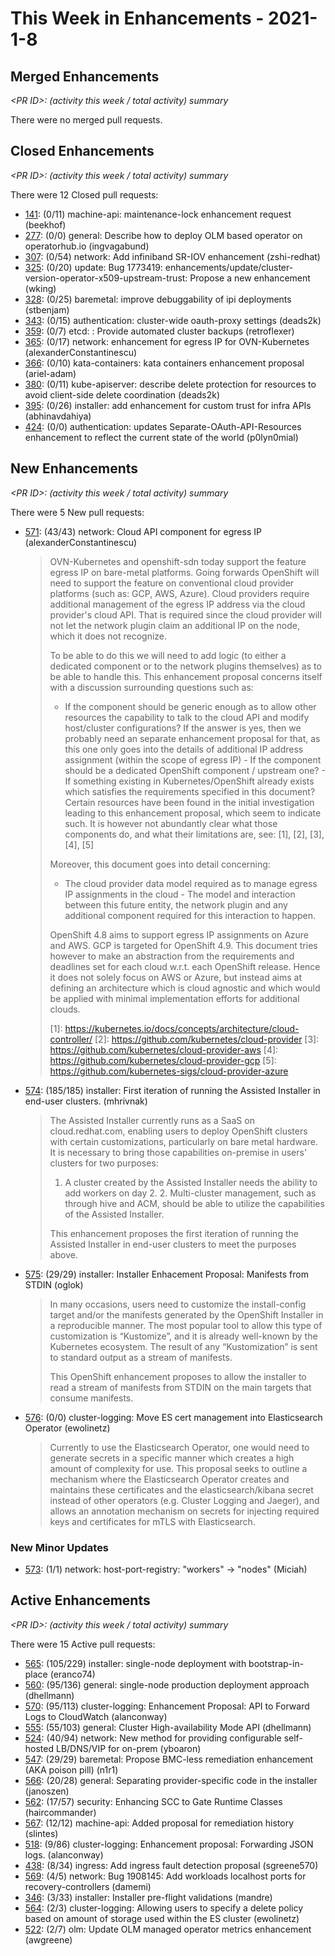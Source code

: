 # This Week in Enhancements - 2021-1-8

## Merged Enhancements

*&lt;PR ID&gt;: (activity this week / total activity) summary*

There were no merged pull requests.

## Closed Enhancements

*&lt;PR ID&gt;: (activity this week / total activity) summary*

There were 12 Closed pull requests:

- [141](https://github.com/openshift/enhancements/pull/141): (0/11) machine-api: maintenance-lock enhancement request (beekhof)
- [277](https://github.com/openshift/enhancements/pull/277): (0/0) general: Describe how to deploy OLM based operator on operatorhub.io (ingvagabund)
- [307](https://github.com/openshift/enhancements/pull/307): (0/54) network: Add infiniband SR-IOV enhancement (zshi-redhat)
- [325](https://github.com/openshift/enhancements/pull/325): (0/20) update: Bug 1773419: enhancements/update/cluster-version-operator-x509-upstream-trust: Propose a new enhancement (wking)
- [328](https://github.com/openshift/enhancements/pull/328): (0/25) baremetal: improve debuggability of ipi deployments (stbenjam)
- [343](https://github.com/openshift/enhancements/pull/343): (0/15) authentication: cluster-wide oauth-proxy settings (deads2k)
- [359](https://github.com/openshift/enhancements/pull/359): (0/7) etcd: : Provide automated cluster backups (retroflexer)
- [365](https://github.com/openshift/enhancements/pull/365): (0/17) network: enhancement for egress IP for OVN-Kubernetes (alexanderConstantinescu)
- [366](https://github.com/openshift/enhancements/pull/366): (0/10) kata-containers: kata containers enhancement proposal (ariel-adam)
- [380](https://github.com/openshift/enhancements/pull/380): (0/11) kube-apiserver: describe delete protection for resources to avoid client-side delete coordination (deads2k)
- [395](https://github.com/openshift/enhancements/pull/395): (0/26) installer: add enhancement for custom trust for infra APIs (abhinavdahiya)
- [424](https://github.com/openshift/enhancements/pull/424): (0/0) authentication: updates Separate-OAuth-API-Resources enhancement to reflect the current state of the world (p0lyn0mial)

## New Enhancements

*&lt;PR ID&gt;: (activity this week / total activity) summary*

There were 5 New pull requests:

- [571](https://github.com/openshift/enhancements/pull/571): (43/43) network: Cloud API component for egress IP (alexanderConstantinescu)

  > OVN-Kubernetes and openshift-sdn today support the feature egress IP on bare-metal platforms. Going forwards OpenShift will need to support the feature on conventional cloud provider platforms (such as: GCP, AWS, Azure). Cloud providers require additional management of the egress IP address via the cloud provider's cloud API. That is required since the cloud provider will not let the network plugin claim an additional IP on the node, which it does not recognize.
  >
  > To be able to do this we will need to add logic (to either a dedicated component or to the network plugins themselves) as to be able to handle this. This enhancement proposal concerns itself with a discussion surrounding questions such as:
  >
  > - If the component should be generic enough as to allow other resources the   capability to talk to the cloud API and modify host/cluster configurations? If   the answer is yes, then we probably need an separate enhancement proposal for   that, as this one only goes into the details of additional IP address   assignment (within the scope of egress IP) - If the component should be a dedicated OpenShift component / upstream one? - If something existing in Kubernetes/OpenShift already exists which satisfies   the requirements specified in this document? Certain resources have been found   in the initial investigation leading to this enhancement proposal, which seem   to indicate such. It is however not abundantly clear what those components do,   and what their limitations are, see: [1], [2], [3], [4], [5]
  >
  > Moreover, this document goes into detail concerning:
  >
  > - The cloud provider data model required as to manage egress IP assignments in   the cloud - The model and interaction between this future entity, the network plugin and   any additional component required for this interaction to happen.
  >
  > OpenShift 4.8 aims to support egress IP assignments on Azure and AWS. GCP is targeted for OpenShift 4.9. This document tries however to make an abstraction from the requirements and deadlines set for each cloud w.r.t. each OpenShift release. Hence it does not solely focus on AWS or Azure, but instead aims at defining an architecture which is cloud agnostic and which would be applied with minimal implementation efforts for additional clouds.
  >
  > [1]: https://kubernetes.io/docs/concepts/architecture/cloud-controller/ [2]: https://github.com/kubernetes/cloud-provider [3]: https://github.com/kubernetes/cloud-provider-aws [4]: https://github.com/kubernetes/cloud-provider-gcp [5]: https://github.com/kubernetes-sigs/cloud-provider-azure

- [574](https://github.com/openshift/enhancements/pull/574): (185/185) installer: First iteration of running the Assisted Installer in end-user clusters. (mhrivnak)

  > The Assisted Installer currently runs as a SaaS on cloud.redhat.com, enabling users to deploy OpenShift clusters with certain customizations, particularly on bare metal hardware. It is necessary to bring those capabilities on-premise in users' clusters for two purposes:
  >
  > 1. A cluster created by the Assisted Installer needs the ability to add workers on day 2. 2. Multi-cluster management, such as through hive and ACM, should be able to utilize the capabilities of the Assisted Installer.
  >
  > This enhancement proposes the first iteration of running the Assisted Installer in end-user clusters to meet the purposes above.

- [575](https://github.com/openshift/enhancements/pull/575): (29/29) installer: Installer Enhacement Proposal: Manifests from STDIN (oglok)

  > In many occasions, users need to customize the install-config target and/or the manifests generated by the OpenShift Installer in a reproducible manner. The most popular tool to allow this type of customization is “Kustomize”, and it is already well-known by the Kubernetes ecosystem. The result of any “Kustomization” is sent to standard output as a stream of manifests.
  >
  > This OpenShift enhancement proposes to allow the installer to read a stream of manifests from STDIN on the main targets that consume manifests.

- [576](https://github.com/openshift/enhancements/pull/576): (0/0) cluster-logging: Move ES cert management into Elasticsearch Operator (ewolinetz)

  > Currently to use the Elasticsearch Operator, one would need to generate secrets in a specific manner which creates a high amount of complexity for use. This proposal seeks to outline a mechanism where the Elasticsearch Operator creates and maintains these certificates and the elasticsearch/kibana secret instead of other operators (e.g. Cluster Logging and Jaeger), and allows an annotation mechanism on secrets for injecting required keys and certificates for mTLS with Elasticsearch.

### New Minor Updates

- [573](https://github.com/openshift/enhancements/pull/573): (1/1) network: host-port-registry: "workers" → "nodes" (Miciah)

## Active Enhancements

*&lt;PR ID&gt;: (activity this week / total activity) summary*

There were 15 Active pull requests:

- [565](https://github.com/openshift/enhancements/pull/565): (105/229) installer: single-node deployment with bootstrap-in-place (eranco74)
- [560](https://github.com/openshift/enhancements/pull/560): (95/136) general: single-node production deployment approach (dhellmann)
- [570](https://github.com/openshift/enhancements/pull/570): (95/113) cluster-logging: Enhancement Proposal: API to Forward Logs to CloudWatch (alanconway)
- [555](https://github.com/openshift/enhancements/pull/555): (55/103) general: Cluster High-availability Mode API (dhellmann)
- [524](https://github.com/openshift/enhancements/pull/524): (40/94) network: New method for providing configurable  self-hosted LB/DNS/VIP for on-prem (yboaron)
- [547](https://github.com/openshift/enhancements/pull/547): (29/29) baremetal: Propose BMC-less remediation enhancement (AKA poison pill) (n1r1)
- [566](https://github.com/openshift/enhancements/pull/566): (20/28) general: Separating provider-specific code in the installer (janoszen)
- [562](https://github.com/openshift/enhancements/pull/562): (17/57) security: Enhancing SCC to Gate Runtime Classes (haircommander)
- [567](https://github.com/openshift/enhancements/pull/567): (12/12) machine-api: Added proposal for remediation history (slintes)
- [518](https://github.com/openshift/enhancements/pull/518): (9/86) cluster-logging: Enhancement proposal: Forwarding JSON logs. (alanconway)
- [438](https://github.com/openshift/enhancements/pull/438): (8/34) ingress: Add ingress fault detection proposal (sgreene570)
- [569](https://github.com/openshift/enhancements/pull/569): (4/5) network: Bug 1908145: Add workloads localhost ports for recovery-controllers (damemi)
- [346](https://github.com/openshift/enhancements/pull/346): (3/33) installer: Installer pre-flight validations (mandre)
- [564](https://github.com/openshift/enhancements/pull/564): (2/3) cluster-logging: Allowing users to specify a delete policy based on amount of storage used within the ES cluster (ewolinetz)
- [522](https://github.com/openshift/enhancements/pull/522): (2/7) olm: Update OLM managed operator metrics enhancement (awgreene)
